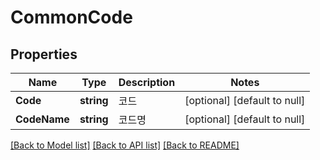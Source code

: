 # CommonCode

## Properties
Name | Type | Description | Notes
------------ | ------------- | ------------- | -------------
**Code** | **string** | 코드 | [optional] [default to null]
**CodeName** | **string** | 코드명 | [optional] [default to null]

[[Back to Model list]](../README.md#documentation-for-models) [[Back to API list]](../README.md#documentation-for-api-endpoints) [[Back to README]](../README.md)


